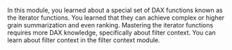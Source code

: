 In this module, you learned about a special set of DAX functions known as the iterator functions. You learned that they can achieve complex or higher grain summarization and even ranking. Mastering the iterator functions requires more DAX knowledge, specifically about filter context. You can learn about filter context in the filter context module.
